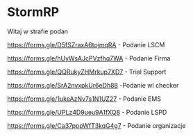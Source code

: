 # StormRP                                                                                             
  
                                                           


Witaj w strafie podan


https://forms.gle/D5fSZraxA6tojmqRA - Podanie LSCM

https://forms.gle/hUyWsAJcPVzfhq7WA - Podanie Firma

https://forms.gle/QQRukyZHMrkup7XD7 - Trial Support

https://forms.gle/SrA2nvxpkUr6eDh88 -Podanie wl checker

https://forms.gle/1ukeAzNv7s1N1UZ27 - Podanie EMS

https://forms.gle/UPLz4D9ueu9A1fXQ8 - Podanie LSPD

https://forms.gle/Ca37pppWfT3kqG4g7 - Podanie organizacje

